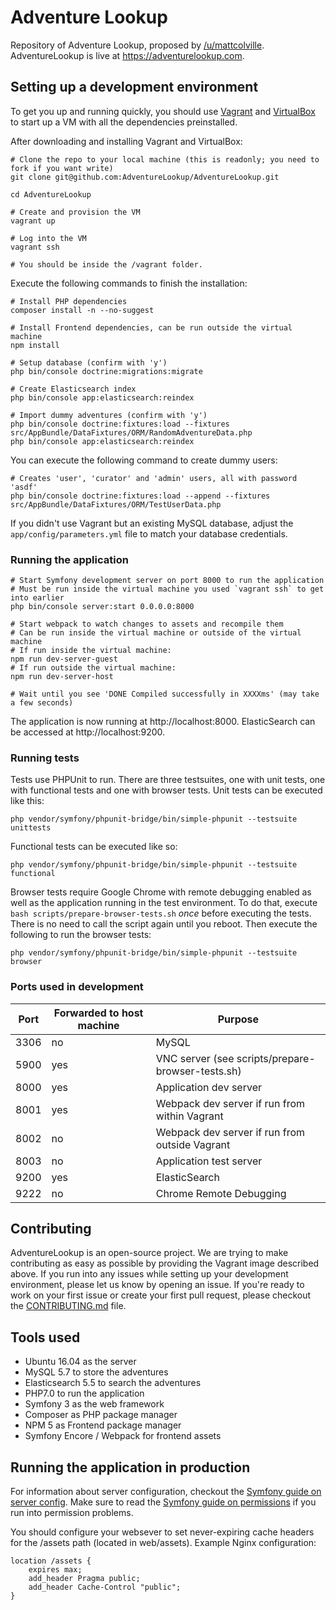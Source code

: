 # Adventure Lookup

Repository of Adventure Lookup, proposed by [/u/mattcolville](https://www.reddit.com/user/mattcolville).
AdventureLookup is live at https://adventurelookup.com. 

## Setting up a development environment

To get you up and running quickly, you should use [Vagrant](https://vagrantup.com) and [VirtualBox](https://virtualbox.org) to start up a VM with all the dependencies preinstalled.

After downloading and installing Vagrant and VirtualBox:
```
# Clone the repo to your local machine (this is readonly; you need to fork if you want write)
git clone git@github.com:AdventureLookup/AdventureLookup.git
 
cd AdventureLookup
 
# Create and provision the VM
vagrant up
 
# Log into the VM
vagrant ssh

# You should be inside the /vagrant folder.
```

Execute the following commands to finish the installation:
```
# Install PHP dependencies
composer install -n --no-suggest
 
# Install Frontend dependencies, can be run outside the virtual machine
npm install

# Setup database (confirm with 'y')
php bin/console doctrine:migrations:migrate
 
# Create Elasticsearch index
php bin/console app:elasticsearch:reindex
 
# Import dummy adventures (confirm with 'y')
php bin/console doctrine:fixtures:load --fixtures src/AppBundle/DataFixtures/ORM/RandomAdventureData.php
php bin/console app:elasticsearch:reindex
```

You can execute the following command to create dummy users:
```
# Creates 'user', 'curator' and 'admin' users, all with password 'asdf'
php bin/console doctrine:fixtures:load --append --fixtures src/AppBundle/DataFixtures/ORM/TestUserData.php
```

If you didn't use Vagrant but an existing MySQL database, adjust the `app/config/parameters.yml` file to match your database credentials.

### Running the application

```
# Start Symfony development server on port 8000 to run the application
# Must be run inside the virtual machine you used `vagrant ssh` to get into earlier
php bin/console server:start 0.0.0.0:8000
 
# Start webpack to watch changes to assets and recompile them
# Can be run inside the virtual machine or outside of the virtual machine
# If run inside the virtual machine:
npm run dev-server-guest
# If run outside the virtual machine:
npm run dev-server-host

# Wait until you see 'DONE Compiled successfully in XXXXms' (may take a few seconds)
```

The application is now running at http://localhost:8000.
ElasticSearch can be accessed at http://localhost:9200.

### Running tests

Tests use PHPUnit to run. There are three testsuites, one with unit tests, one with functional tests 
and one with browser tests. 
Unit tests can be executed like this:
```
php vendor/symfony/phpunit-bridge/bin/simple-phpunit --testsuite unittests
```
Functional tests can be executed like so:
```
php vendor/symfony/phpunit-bridge/bin/simple-phpunit --testsuite functional
```
Browser tests require Google Chrome with remote debugging enabled as well as the application running in the test environment. 
To do that, execute `bash scripts/prepare-browser-tests.sh` *once* before executing the tests. There is no
need to call the script again until you reboot. Then execute the following to run the browser tests:
```
php vendor/symfony/phpunit-bridge/bin/simple-phpunit --testsuite browser
```

### Ports used in development

| Port | Forwarded to host machine | Purpose                                           |
|------|---------------------------|---------------------------------------------------|
| 3306 | no                        | MySQL                                             |
| 5900 | yes                       | VNC server (see scripts/prepare-browser-tests.sh) |
| 8000 | yes                       | Application dev server                            |
| 8001 | yes                       | Webpack dev server if run from within Vagrant     |
| 8002 | no                        | Webpack dev server if run from outside Vagrant    |
| 8003 | no                        | Application test server                           |
| 9200 | yes                       | ElasticSearch                                     |
| 9222 | no                        | Chrome Remote Debugging                           |

## Contributing

AdventureLookup is an open-source project. We are trying to make contributing as easy
as possible by providing the Vagrant image described above. If you run into any issues
while setting up your development environment, please let us know by opening an issue.
If you're ready to work on your first issue or create your first pull request, please
checkout the [CONTRIBUTING.md](CONTRIBUTING.md) file.

## Tools used

- Ubuntu 16.04 as the server
- MySQL 5.7 to store the adventures
- Elasticsearch 5.5 to search the adventures
- PHP7.0 to run the application
- Symfony 3 as the web framework
- Composer as PHP package manager
- NPM 5 as Frontend package manager
- Symfony Encore / Webpack for frontend assets

## Running the application in production

For information about server configuration, checkout the [Symfony guide on server config](https://symfony.com/doc/current/setup/web_server_configuration.html).
Make sure to read the [Symfony guide on permissions](https://symfony.com/doc/current/setup/file_permissions.html) if you run into permission problems.

You should configure your websever to set never-expiring cache headers for
the /assets path (located in web/assets). Example Nginx configuration:

```nginx
location /assets {
    expires max;
    add_header Pragma public;
    add_header Cache-Control "public";
}
```